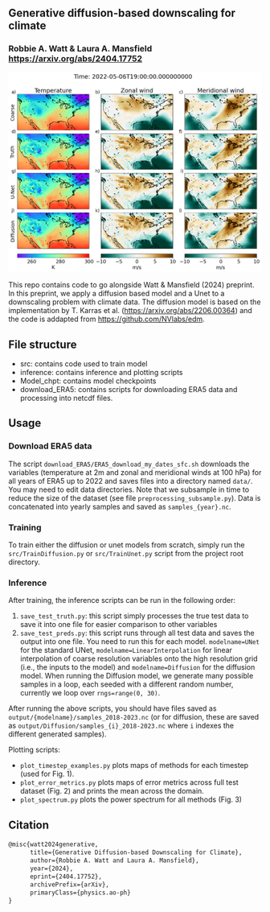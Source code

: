 ## Generative diffusion-based downscaling for climate
### Robbie A. Watt & Laura A. Mansfield      <https://arxiv.org/abs/2404.17752>

![plot](./example.png)

This repo contains code to go alongside Watt & Mansfield (2024) preprint. In this preprint, we apply a diffusion based model and a Unet to a downscaling problem with climate data. The diffusion model is based on the implementation by T. Karras et al. (<https://arxiv.org/abs/2206.00364>) and the code is addapted from <https://github.com/NVlabs/edm>.


## File structure
* src: contains code used to train model
* inference: contains inference and plotting scripts 
* Model_chpt: contains model checkpoints
* download_ERA5: contains scripts for downloading ERA5 data and processing into netcdf files.

## Usage
### Download ERA5 data
The script `download_ERA5/ERA5_download_my_dates_sfc.sh` downloads the variables (temperature at 2m and zonal and meridional winds at 100 hPa) for all years of ERA5 up to 2022 and saves files into a directory named `data/`. You may need to edit data directories. Note that we subsample in time to reduce the size of the dataset (see file `preprocessing_subsample.py`). Data is concatenated into yearly samples and saved as `samples_{year}.nc`. 

### Training
To train either the diffusion or unet models from scratch, simply run the `src/TrainDiffusion.py` or `src/TrainUnet.py` script from the project root directory.

### Inference
After training, the inference scripts can be run in the following order:
1. `save_test_truth.py`: this script simply processes the true test data to save it into one file for easier comparison to other variables
2. `save_test_preds.py`: this script runs through all test data and saves the output into one file. You need to run this for each model. `modelname=UNet` for the standard UNet, `modelname=LinearInterpolation` for linear interpolation of coarse resolution variables onto the high resolution grid (i.e., the inputs to the model) and `modelname=Diffusion` for the diffusion model. When running the Diffusion model, we generate many possible samples in a loop, each seeded with a different random number, currently we loop over `rngs=range(0, 30)`.

After running the above scripts, you should have files saved as `output/{modelname}/samples_2018-2023.nc` (or for diffusion, these are saved as `output/Diffusion/samples_{i}_2018-2023.nc` where `i` indexes the different generated samples).

Plotting scripts:
* `plot_timestep_examples.py` plots maps of methods for each timestep (used for Fig. 1).
* `plot_error_metrics.py` plots maps of error metrics across full test dataset (Fig. 2) and prints the mean across the domain.
* `plot_spectrum.py` plots the power spectrum for all methods (Fig. 3)


## Citation
```
@misc{watt2024generative,
      title={Generative Diffusion-based Downscaling for Climate}, 
      author={Robbie A. Watt and Laura A. Mansfield},
      year={2024},
      eprint={2404.17752},
      archivePrefix={arXiv},
      primaryClass={physics.ao-ph}
}
```

